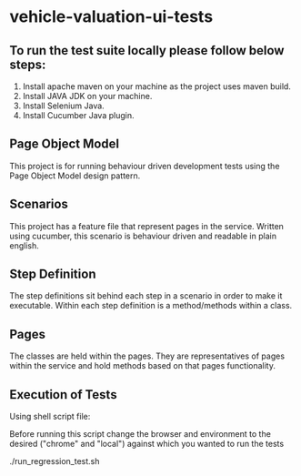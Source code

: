 # vehicle-valuation-ui-tests

## To run the test suite locally please follow below steps:
1. Install apache maven on your machine as the project uses maven build.
2. Install JAVA JDK on your machine.
3. Install Selenium Java.
4. Install Cucumber Java plugin.

## Page Object Model

This project is for running behaviour driven development tests using the Page Object Model design pattern.

## Scenarios

This project has a feature file that represent pages in the service. Written using cucumber, this scenario is behaviour driven and readable
in plain english.

## Step Definition

The step definitions sit behind each step in a scenario in order to make it executable. Within each step definition is a
method/methods within a class.

## Pages

The classes are held within the pages. They are representatives of pages within the service and hold methods
based on that pages functionality.

## Execution of Tests

Using shell script file:

Before running this script change the browser and environment to the desired ("chrome" and "local") against which you wanted to run the tests

./run_regression_test.sh
